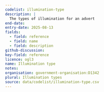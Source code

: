 ```yaml
---
codelist: illumination-type
description: |
  The types of illumination for an advert
end-date:
entry-date: 2025-08-13
fields:
  - field: reference
  - field: name
  - field: description
github-discussion: 
key-field: reference
licence: ogl3
name: Illumination type
notes:
organisation: government-organisation:D1342
plural: Illumination types
source: data/codelist/illumination-type.csv
---
```

